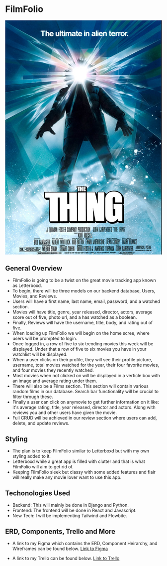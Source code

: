 # FilmFolio

<img alt="theThing" width="600px" src="./Assets/The_THING.jpg" />

## General Overview

- FilmFolio is going to be a twist on the great movie tracking app known as Letterboxd.
- To begin, there will be three models on our backend database, Users, Movies, and Reviews.
- Users will have a first name, last name, email, password, and a watched section.
- Movies will have title, genre, year released, director, actors, average score out of five, photo url, and a has watched as a boolean.
- Finally, Reviews will have the username, title, body, and rating out of five.
- When loading up FilmFolio we will begin on the home scree, where users will be prompted to login.
- Once logged in, a row of five to six trending movies this week will be displayed. Under that a row of five to six movies you have in your watchlist will be displayed.
- When a user clicks on their profile, they will see their profile picture, username, total movies watched for the year, their four favorite movies, and four movies they recently watched.
- Most movies when not clicked on will be displayed in a verticle box with an image and average rating under them.
- There will also be a Films section. This section will contain various random films in our database. Search bar functionality will be crucial to filter through these.
- Finally a user can click on anymovie to get further information on it like: it's average rating, title, year released, director and actors. Along with reviews you and other users have given the movie.
- Full CRUD will be achieved in our review section where users can add, delete, and update reviews.

## Styling

- The plan is to keep FilmFolio similar to Letterboxd but with my own styling added to it.
- Letterboxd while a great app is filled with clutter and that is what FilmFolio will aim to get rid of.
- Keeping FilmFolio sleek but classy with some added features and flair will really make any movie lover want to use this app.

## Techonologies Used

- Backend: This will mainly be done in Django and Python.
- Frontend: The frontend will be done in React and Javascript.
- New Tech: I will be implementing Tailwind and Flowbite.

## ERD, Components, Trello and More

- A link to my Figma which contains the ERD, Component Heirarchy, and Wireframes can be found below.
  [Link to Figma](https://www.figma.com/file/WA7ecjdCToPswXgwySTOQv/FilmFolio?node-id=0%3A1&t=hqHwwNmn7rONQmmN-0)

- A link to my Trello can be found below.
  [Link to Trello](https://trello.com/b/8eG9umom/filmfolio)
